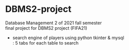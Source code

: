 # DBMS2-project
Database Management 2 of 2021 fall semester <br/>
final project for DBMS2 project (FIFA21) <br/>
-    search engine of players using python tkinter & mysql <br/>
        : 5 tabs for each table to search <br/>
